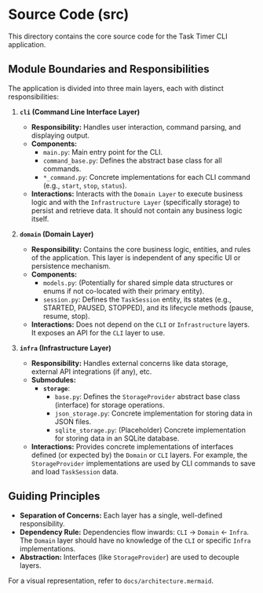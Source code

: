 # Source Code (src)

This directory contains the core source code for the Task Timer CLI application.

## Module Boundaries and Responsibilities

The application is divided into three main layers, each with distinct responsibilities:

1.  **`cli` (Command Line Interface Layer)**
    *   **Responsibility:** Handles user interaction, command parsing, and displaying output.
    *   **Components:**
        *   `main.py`: Main entry point for the CLI.
        *   `command_base.py`: Defines the abstract base class for all commands.
        *   `*_command.py`: Concrete implementations for each CLI command (e.g., `start`, `stop`, `status`).
    *   **Interactions:** Interacts with the `Domain Layer` to execute business logic and with the `Infrastructure Layer` (specifically storage) to persist and retrieve data. It should not contain any business logic itself.

2.  **`domain` (Domain Layer)**
    *   **Responsibility:** Contains the core business logic, entities, and rules of the application. This layer is independent of any specific UI or persistence mechanism.
    *   **Components:**
        *   `models.py`: (Potentially for shared simple data structures or enums if not co-located with their primary entity).
        *   `session.py`: Defines the `TaskSession` entity, its states (e.g., STARTED, PAUSED, STOPPED), and its lifecycle methods (pause, resume, stop).
    *   **Interactions:** Does not depend on the `CLI` or `Infrastructure` layers. It exposes an API for the `CLI` layer to use.

3.  **`infra` (Infrastructure Layer)**
    *   **Responsibility:** Handles external concerns like data storage, external API integrations (if any), etc.
    *   **Submodules:**
        *   **`storage`**:
            *   `base.py`: Defines the `StorageProvider` abstract base class (interface) for storage operations.
            *   `json_storage.py`: Concrete implementation for storing data in JSON files.
            *   `sqlite_storage.py`: (Placeholder) Concrete implementation for storing data in an SQLite database.
    *   **Interactions:** Provides concrete implementations of interfaces defined (or expected by) the `Domain` or `CLI` layers. For example, the `StorageProvider` implementations are used by CLI commands to save and load `TaskSession` data.

## Guiding Principles

*   **Separation of Concerns:** Each layer has a single, well-defined responsibility.
*   **Dependency Rule:** Dependencies flow inwards: `CLI` -> `Domain` <- `Infra`. The `Domain` layer should have no knowledge of the `CLI` or specific `Infra` implementations.
*   **Abstraction:** Interfaces (like `StorageProvider`) are used to decouple layers.

For a visual representation, refer to `docs/architecture.mermaid`. 